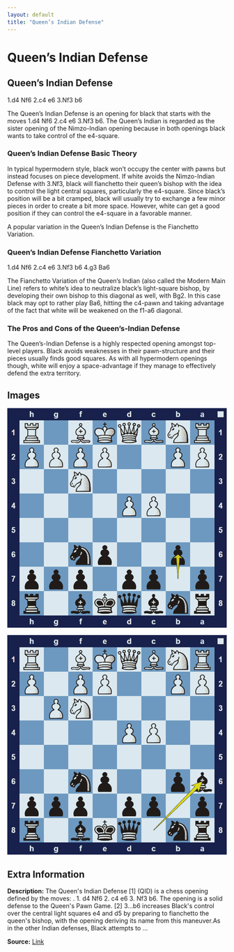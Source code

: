 ```yaml
---
layout: default
title: "Queen’s Indian Defense"
---
```



# Queen’s Indian Defense



## Queen’s Indian Defense

1.d4 Nf6 2.c4 e6 3.Nf3 b6

The Queen’s Indian Defense is an opening for black that starts with the moves 1.d4 Nf6 2.c4 e6 3.Nf3 b6. The Queen’s Indian is regarded as the sister opening of the Nimzo-Indian opening because in both openings black wants to take control of the e4-square.

### Queen’s Indian Defense Basic Theory

In typical hypermodern style, black won’t occupy the center with pawns but instead focuses on piece development. If white avoids the Nimzo-Indian Defense with 3.Nf3, black will fianchetto their queen’s bishop with the idea to control the light central squares, particularly the e4-square. Since black’s position will be a bit cramped, black will usually try to exchange a few minor pieces in order to create a bit more space. However, white can get a good position if they can control the e4-square in a favorable manner.

A popular variation in the Queen’s Indian Defense is the Fianchetto Variation.

### Queen’s Indian Defense Fianchetto Variation

1.d4 Nf6 2.c4 e6 3.Nf3 b6 4.g3 Ba6

The Fianchetto Variation of the Queen’s Indian (also called the Modern Main Line) refers to white’s idea to neutralize black’s light-square bishop, by developing their own bishop to this diagonal as well, with Bg2. In this case black may opt to rather play Ba6, hitting the c4-pawn and taking advantage of the fact that white will be weakened on the f1-a6 diagonal.

### The Pros and Cons of the Queen’s-Indian Defense

The Queen’s-Indian Defense is a highly respected opening amongst top-level players. Black avoids weaknesses in their pawn-structure and their pieces usually finds good squares. As with all hypermodern openings though, white will enjoy a space-advantage if they manage to effectively defend the extra territory.



## Images

![queens-indian-defense](../images/queens-indian-defense-1.png)

![queens-indian-defense](../images/queens-indian-defense-2.png)



## Extra Information
**Description:** The Queen's Indian Defense [1] (QID) is a chess opening defined by the moves: . 1. d4 Nf6 2. c4 e6 3. Nf3 b6. The opening is a solid defense to the Queen's Pawn Game. [2] 3...b6 increases Black's control over the central light squares e4 and d5 by preparing to fianchetto the queen's bishop, with the opening deriving its name from this maneuver.As in the other Indian defenses, Black attempts to ...

**Source:** [Link](https://en.wikipedia.org/wiki/Queen's_Indian_Defense)
